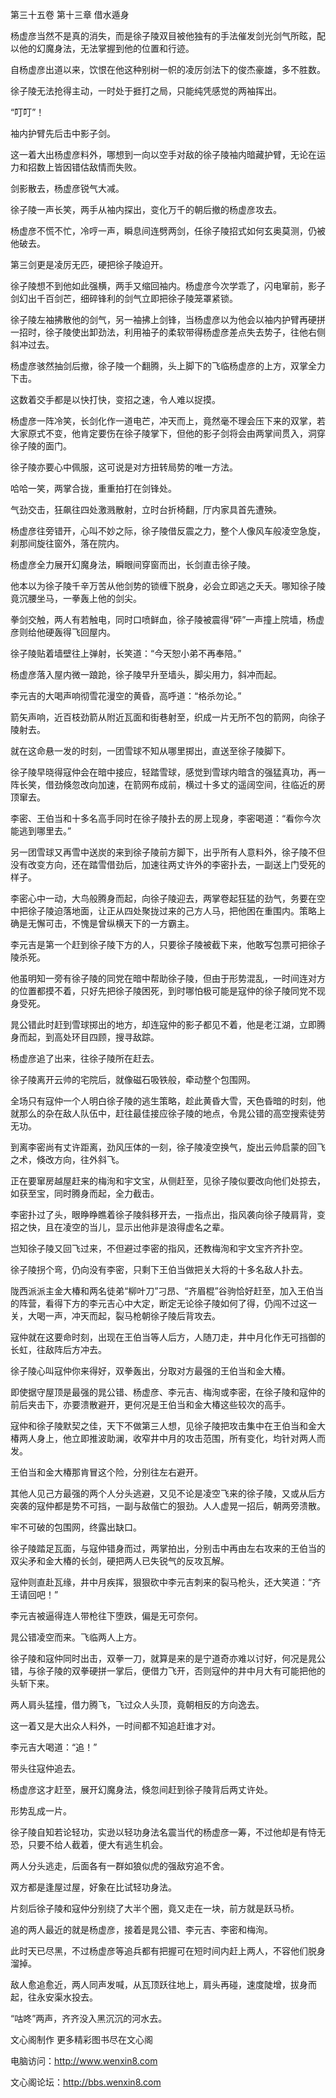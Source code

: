 第三十五卷 第十三章 借水遁身

杨虚彦当然不是真的消失，而是徐子陵双目被他独有的手法催发剑光剑气所眩，配以他的幻魔身法，无法掌握到他的位置和行迹。

自杨虚彦出道以来，饮恨在他这种别树一帜的凌厉剑法下的俊杰豪雄，多不胜数。

徐子陵无法抢得主动，一时处于捱打之局，只能纯凭感觉的两袖挥出。

“叮叮”！

袖内护臂先后击中影子剑。

这一着大出杨虚彦料外，哪想到一向以空手对敌的徐子陵袖内暗藏护臂，无论在运力和招数上皆因错估敌情而失败。

剑影散去，杨虚彦锐气大减。

徐子陵一声长笑，两手从袖内探出，变化万千的朝后撤的杨虚彦攻去。

杨虚彦不慌不忙，冷哼一声，瞬息间连劈两剑，任徐子陵招式如何玄奥莫测，仍被他破去。

第三剑更是凌厉无匹，硬把徐子陵迫开。

徐子陵想不到他如此强横，两手又缩回袖内。杨虚彦今次学乖了，闪电窜前，影子剑幻出千百剑芒，细碎锋利的剑气立即把徐子陵笼罩紧锁。

徐子陵左袖拂散他的剑气，另一袖拂上剑锋，当杨虚彦以为他会以袖内护臂再硬拼一招时，徐子陵使出卸劲法，利用袖子的柔软带得杨虚彦差点失去势子，往他右侧斜冲过去。

杨虚彦骇然抽剑后撤，徐子陵一个翻腾，头上脚下的飞临杨虚彦的上方，双掌全力下击。

这数着交手都是以快打快，变招之速，令人难以捉摸。

杨虚彦一阵冷笑，长剑化作一道电芒，冲天而上，竟然毫不理会压下来的双掌，若大家原式不变，他肯定要伤在徐子陵掌下，但他的影子剑将会由两掌间贯入，洞穿徐子陵的面门。

徐子陵亦要心中佩服，这可说是对方扭转局势的唯一方法。

哈哈一笑，两掌合拢，重重拍打在剑锋处。

气劲交击，狂飙往四处激溅散射，立时台折椅翻，厅内家具首先遭殃。

杨虚彦往旁错开，心叫不妙之际，徐子陵借反震之力，整个人像风车般凌空急旋，刹那间旋往窗外，落在院内。

杨虚彦全力展开幻魔身法，瞬眼间穿窗而出，长剑直击徐子陵。

他本以为徐子陵千辛万苦从他剑势的锁缠下脱身，必会立即逃之夭夭。哪知徐子陵竟沉腰坐马，一拳轰上他的剑尖。

拳剑交触，两人有若触电，同时口喷鲜血，徐子陵被震得“砰”一声撞上院墙，杨虚彦则给他硬轰得飞回屋内。

徐子陵贴着墙壁往上弹射，长笑道：“今天恕小弟不再奉陪。”

杨虚彦落入屋内微一踉跄，徐子陵早升至墙头，脚尖用力，斜冲而起。

李元吉的大喝声响彻雪花漫空的黄昏，高呼道：“格杀勿论。”

箭矢声响，近百枝劲箭从附近瓦面和街巷射至，织成一片无所不包的箭网，向徐子陵射去。

就在这命悬一发的时刻，一团雪球不知从哪里掷出，直送至徐子陵脚下。

徐子陵早晓得寇仲会在暗中接应，轻踏雪球，感觉到雪球内暗含的强猛真功，再一阵长笑，借劲倏忽改向加速，在箭网布成前，横过十多丈的遥阔空间，往临近的房顶窜去。

李密、王伯当和十多名高手同时在徐子陵扑去的房上现身，李密喝道：“看你今次能逃到哪里去。”

另一团雪球又再雪中送炭的来到徐子陵前方脚下，出乎所有人意料外，徐子陵不但没有改变方向，还在踏雪借劲后，加速往两丈许外的李密扑去，一副送上门受死的样子。

李密心中一动，大鸟般腾身而起，向徐子陵迎去，两掌卷起狂猛的劲气，务要在空中把徐子陵迫落地面，让正从四处聚拢过来的己方人马，把他困在重围内。策略上确是无懈可击，不愧是曾纵横天下的一方霸主。

李元吉是第一个赶到徐子陵下方的人，只要徐子陵被截下来，他敢写包票可把徐子陵杀死。

他虽明知一旁有徐子陵的同党在暗中帮助徐子陵，但由于形势混乱，一时间连对方的位置都摸不着，只好先把徐子陵困死，到时哪怕极可能是寇仲的徐子陵同党不现身受死。

晁公错此时赶到雪球掷出的地方，却连寇仲的影子都见不着，他是老江湖，立即腾身而起，到高处环目四顾，搜寻敌踪。

杨虚彦追了出来，往徐子陵所在赶去。

徐子陵离开云帅的宅院后，就像磁石吸铁般，牵动整个包围网。

全场只有寇仲一个人明白徐子陵的逃生策略，趁此黄昏大雪，天色昏暗的时刻，他就那么的杂在敌人队伍中，赶往最佳接应徐子陵的地点，令晁公错的高空搜索徒劳无功。

到离李密尚有丈许距离，劲风压体的一刻，徐子陵凌空换气，旋出云帅启蒙的回飞之术，倏改方向，往外斜飞。

正在要窜房越屋赶来的梅洵和宇文宝，从侧赶至，见徐子陵似要改向他们处掠去，如获至宝，同时腾身而起，全力截击。

李密扑过了头，眼睁睁瞧着徐子陵斜移开去，一指点出，指风袭向徐子陵肩背，变招之快，且在凌空的当儿，显示出他非是浪得虚名之辈。

岂知徐子陵又回飞过来，不但避过李密的指风，还教梅洵和宇文宝齐齐扑空。

徐子陵拐个弯，仍向没有李密，只剩下王伯当做把关大将的十多名敌人扑去。

陇西派派主金大椿和两名徒弟“柳叶刀”刁昂、“齐眉棍”谷驹恰好赶至，加入王伯当的阵营，看得下方的李元吉心中大定，断定无论徐子陵如何了得，仍闯不过这一关，大喝一声，冲天而起，裂马枪朝徐子陵后背攻去。

寇仲就在这要命时刻，出现在王伯当等人后方，人随刀走，井中月化作无可挡御的长虹，往敌阵后方冲去。

徐子陵心叫寇仲你来得好，双拳轰出，分取对方最强的王伯当和金大椿。

即使据守屋顶是最强的晁公错、杨虚彦、李元吉、梅洵或李密，在徐子陵和寇仲的前后夹击下，亦要溃散避开，更何况是王伯当和金大椿这些较次的高手。

寇仲和徐子陵默契之佳，天下不做第三人想，见徐子陵把攻击集中在王伯当和金大椿两人身上，他立即推波助澜，收窄井中月的攻击范围，所有变化，均针对两人而发。

王伯当和金大椿那肯冒这个险，分别往左右避开。

其他人见己方最强的两个人分头逃避，又见不论是凌空飞来的徐子陵，又或从后方突袭的寇仲都是势不可挡，一副与敌偕亡的狠劲。人人虚晃一招后，朝两旁溃散。

牢不可破的包围网，终露出缺口。

徐子陵踏足瓦面，与寇仲错身而过，两掌拍出，分别击中再由左右攻来的王伯当的双尖矛和金大椿的长剑，硬把两人已失锐气的反攻瓦解。

寇仲则直赴瓦缘，井中月疾挥，狠狠砍中李元吉刺来的裂马枪头，还大笑道：“齐王请回吧！”

李元吉被逼得连人带枪往下堕跌，偏是无可奈何。

晁公错凌空而来。飞临两人上方。

徐子陵和寇仲同时出击，双拳一刀，就算是来的是宁道奇亦难以讨好，何况是晁公错，与徐子陵的双拳硬拼一掌后，便借力飞开，否则寇仲的井中月大有可能把他的头斩下来。

两人肩头猛撞，借力腾飞，飞过众人头顶，竟朝相反的方向逸去。

这一着又是大出众人料外，一时间都不知追赶谁才对。

李元吉大喝道：“追！”

带头往寇仲追去。

杨虚彦这才赶至，展开幻魔身法，倏忽间赶到徐子陵背后两丈许处。

形势乱成一片。

徐子陵自知若论轻功，实逊以轻功身法名震当代的杨虚彦一筹，不过他却是有恃无恐，只要不给人截着，便大有逃生机会。

两人分头逃走，后面各有一群如狼似虎的强敌穷追不舍。

双方都是逢屋过屋，好象在比试轻功身法。

片刻后徐子陵和寇仲分别绕了大半个圈，竟又走在一块，前方就是跃马桥。

追的两人最近的就是杨虚彦，接着是晁公错、李元吉、李密和梅洵。

此时天已尽黑，不过杨虚彦等追兵都有把握可在短时间内赶上两人，不容他们脱身溜掉。

敌人愈追愈近，两人同声发喊，从瓦顶跃往地上，肩头再碰，速度陡增，拔身而起，往永安渠水投去。

“咕咚”两声，齐齐没入黑沉沉的河水去。

文心阁制作 更多精彩图书尽在文心阁

电脑访问：http://www.wenxin8.com

文心阁论坛：http://bbs.wenxin8.com